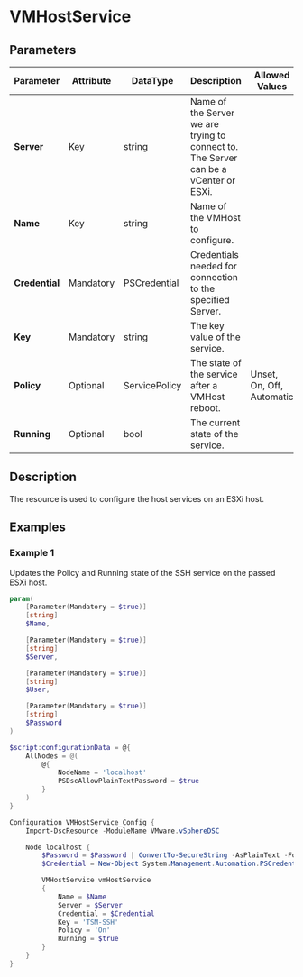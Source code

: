 # VMHostService

## Parameters

| Parameter | Attribute | DataType | Description | Allowed Values |
| --- | --- | --- | --- | --- |
| **Server** | Key | string | Name of the Server we are trying to connect to. The Server can be a vCenter or ESXi. ||
| **Name** | Key | string | Name of the VMHost to configure. ||
| **Credential** | Mandatory | PSCredential | Credentials needed for connection to the specified Server. ||
| **Key** | Mandatory | string | The key value of the service. ||
| **Policy** | Optional | ServicePolicy | The state of the service after a VMHost reboot. |Unset, On, Off, Automatic|
| **Running** | Optional | bool | The current state of the service. ||


## Description

The resource is used to configure the host services on an ESXi host.

## Examples

### Example 1

Updates the Policy and Running state of the SSH service on the passed ESXi host.

````powershell
param(
    [Parameter(Mandatory = $true)]
    [string]
    $Name,

    [Parameter(Mandatory = $true)]
    [string]
    $Server,

    [Parameter(Mandatory = $true)]
    [string]
    $User,

    [Parameter(Mandatory = $true)]
    [string]
    $Password
)

$script:configurationData = @{
    AllNodes = @(
        @{
            NodeName = 'localhost'
            PSDscAllowPlainTextPassword = $true
        }
    )
}

Configuration VMHostService_Config {
    Import-DscResource -ModuleName VMware.vSphereDSC

    Node localhost {
        $Password = $Password | ConvertTo-SecureString -AsPlainText -Force
        $Credential = New-Object System.Management.Automation.PSCredential($User, $Password)

        VMHostService vmHostService
        {
            Name = $Name
            Server = $Server
            Credential = $Credential
            Key = 'TSM-SSH'
            Policy = 'On'
            Running = $true
        }
    }
}
````